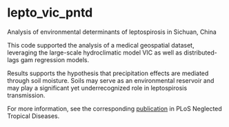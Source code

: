 # lepto_vic_pntd
Analysis of environmental determinants of leptospirosis in Sichuan, China

This code supported the analysis of a medical geospatial dataset, leveraging the large-scale hydroclimatic model VIC as well as distributed-lags gam regression models.

Results supports the hypothesis that precipitation effects are mediated through soil moisture. Soils may serve as an environmental reservoir and may play a significant yet underrecognized role in leptospirosis transmission.

For more information, see the corresponding [publication](https://doi.org/10.1371/journal.pntd.0007968) in PLoS Neglected Tropical Diseases.
